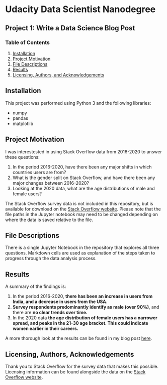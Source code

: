 # Udacity Data Scientist Nanodegree
## Project 1: Write a Data Science Blog Post

### Table of Contents

1. [Installation](#installation)
2. [Project Motivation](#motivation)
3. [File Descriptions](#files)
4. [Results](#results)
5. [Licensing, Authors, and Acknowledgements](#licensing)

## Installation <a name="installation"></a>

This project was performed using Python 3 and the following libraries:
- numpy
- pandas
- matplotlib

## Project Motivation<a name="motivation"></a>

I was interestested in using Stack Overflow data from 2016-2020 to answer these questions:

1. In the period 2016-2020, have there been any major shifts in which countries users are from?
2. What is the gender split on Stack Overflow, and have there been any major changes between 2016-2020?
3. Looking at the 2020 data, what are the age distributions of male and female users?

The Stack Overflow survey data is not included in this repository, but is available for download on the [Stack Overflow website](https://insights.stackoverflow.com/survey/). Please note that the file paths in the Jupyter notebook may need to be changed depending on where the data is saved relative to the file.

## File Descriptions <a name="files"></a>

There is a single Jupyter Notebook in the repository that explores all three questions. Markdown cells are used as explanation of the steps taken to progress through the data analysis process.

## Results<a name="results"></a>

A summary of the findings is:

1. In the period 2016-2020, **there has been an increase in users from India, and a decrease in users from the USA.**
2. **Survey respondents predominantly identify as male (over 90%)**, and there are **no clear trends over time.**
3. In the 2020 data **the age distribution of female users has a narrower spread, and peaks in the 21-30 age bracket. This could indicate women earlier in their careers.**

A more thorough look at the results can be found in my blog post [here](https://medium.com/).

## Licensing, Authors, Acknowledgements<a name="licensing"></a>

Thank you to Stack Overflow for the survey data that makes this possible. Licensing information can be found alongside the data on the [Stack Overflow website](https://insights.stackoverflow.com/survey/).
